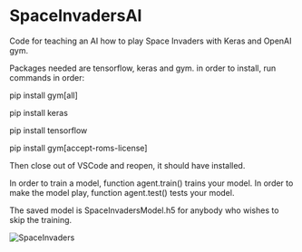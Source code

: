 # SpaceInvadersAI
Code for teaching an AI how to play Space Invaders with Keras and OpenAI gym. 

Packages needed are tensorflow, keras and gym. 
in order to install, run commands in order:

pip install gym[all]

pip install keras

pip install tensorflow

pip install gym[accept-roms-license]

Then close out of VSCode and reopen, it should have installed.

In order to train a model, function agent.train() trains your model. 
In order to make the model play, function agent.test() tests your model. 

The saved model is SpaceInvadersModel.h5 for anybody who wishes to skip the training. 


![SpaceInvaders](https://user-images.githubusercontent.com/53868567/174585358-2635c9fd-d5be-481a-b7f7-b078d87d5522.gif)
